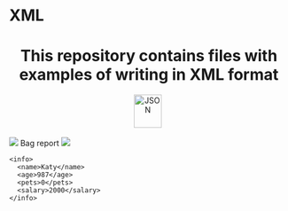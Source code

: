 # XML 
<h1 align="center">This repository contains files with examples of writing in XML format</h1>

<div align="center">
  <img src="https://drive.google.com/uc?export=download&confirm=no_antivirus&id=1O5Aq_mDFuK2dnsdU1N_xUNHqSaILCUJ5"  title="JSON" alt="JSON" width="50" height="60"/>&nbsp;
</div>

<img src="https://drive.google.com/uc?export=download&confirm=no_antivirus&id=1Q6db6oxQY9D0LNLm0iUg0ZOeJWP0dbl5"/> Bag report <img src="https://drive.google.com/uc?export=download&confirm=no_antivirus&id=1Q6db6oxQY9D0LNLm0iUg0ZOeJWP0dbl5"/>
```
<info>
  <name>Katy</name>
  <age>987</age>
  <pets>0</pets>
  <salary>2000</salary>
</info>
```
